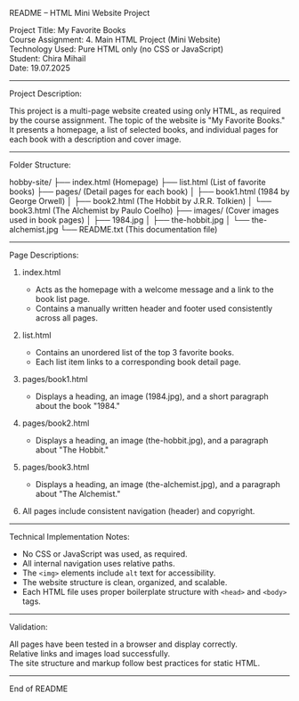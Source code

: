 README – HTML Mini Website Project

Project Title: My Favorite Books  
Course Assignment: 4. Main HTML Project (Mini Website)  
Technology Used: Pure HTML only (no CSS or JavaScript)  
Student: Chira Mihail  
Date: 19.07.2025

---

Project Description:

This project is a multi-page website created using only HTML, as required by the course assignment. The topic of the website is "My Favorite Books." It presents a homepage, a list of selected books, and individual pages for each book with a description and cover image.

---

Folder Structure:

hobby-site/
├── index.html              (Homepage)
├── list.html               (List of favorite books)
├── pages/                  (Detail pages for each book)
│   ├── book1.html          (1984 by George Orwell)
│   ├── book2.html          (The Hobbit by J.R.R. Tolkien)
│   └── book3.html          (The Alchemist by Paulo Coelho)
├── images/                 (Cover images used in book pages)
│   ├── 1984.jpg
│   ├── the-hobbit.jpg
│   └── the-alchemist.jpg
└── README.txt              (This documentation file)

---

Page Descriptions:

1. index.html  
   - Acts as the homepage with a welcome message and a link to the book list page.  
   - Contains a manually written header and footer used consistently across all pages.

2. list.html  
   - Contains an unordered list of the top 3 favorite books.  
   - Each list item links to a corresponding book detail page.

3. pages/book1.html  
   - Displays a heading, an image (1984.jpg), and a short paragraph about the book "1984."

4. pages/book2.html  
   - Displays a heading, an image (the-hobbit.jpg), and a paragraph about "The Hobbit."

5. pages/book3.html  
   - Displays a heading, an image (the-alchemist.jpg), and a paragraph about "The Alchemist."

6. All pages include consistent navigation (header) and copyright.

---

Technical Implementation Notes:

- No CSS or JavaScript was used, as required.
- All internal navigation uses relative paths.
- The `<img>` elements include `alt` text for accessibility.
- The website structure is clean, organized, and scalable.
- Each HTML file uses proper boilerplate structure with `<head>` and `<body>` tags.

---

Validation:

All pages have been tested in a browser and display correctly.  
Relative links and images load successfully.  
The site structure and markup follow best practices for static HTML.

---

End of README